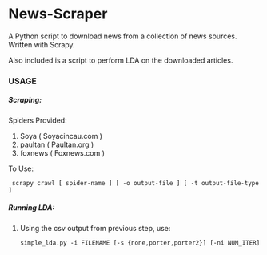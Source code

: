 # News-Scraper
A Python script to download news from a collection of news sources. Written with Scrapy.

Also included is a script to perform LDA on the downloaded articles.


### USAGE
##### Scraping:
Spiders Provided:

1. Soya ( Soyacincau.com )
2. paultan ( Paultan.org )
3. foxnews ( Foxnews.com )

To Use:

``` scrapy crawl [ spider-name ] [ -o output-file ] [ -t output-file-type ]```

##### Running LDA:
1. Using the csv output from previous step, use:

   ``` simple_lda.py -i FILENAME [-s {none,porter,porter2}] [-ni NUM_ITER] ```
